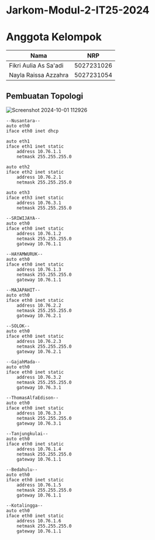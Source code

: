 # Jarkom-Modul-2-IT25-2024

# Anggota Kelompok
| Nama  | NRP  |
|----------|----------|
| Fikri Aulia As Sa'adi  | 5027231026 |
| Nayla Raissa Azzahra  | 5027231054 |

## Pembuatan Topologi
![Screenshot 2024-10-01 112926](https://github.com/user-attachments/assets/0559200d-d6ca-4935-a339-c87e9d2bf12d)

```
--Nusantara--
auto eth0
iface eth0 inet dhcp

auto eth1
iface eth1 inet static
	address 10.76.1.1
	netmask 255.255.255.0

auto eth2
iface eth2 inet static
	address 10.76.2.1
	netmask 255.255.255.0

auto eth3
iface eth3 inet static
	address 10.76.3.1
	netmask 255.255.255.0

--SRIWIJAYA--
auto eth0
iface eth0 inet static
	address 10.76.1.2
	netmask 255.255.255.0
	gateway 10.76.1.1

--HAYAMWURUK--
auto eth0
iface eth0 inet static
	address 10.76.1.3
	netmask 255.255.255.0
	gateway 10.76.1.1

--MAJAPAHIT--
auto eth0
iface eth0 inet static
	address 10.76.2.2
	netmask 255.255.255.0
	gateway 10.76.2.1

--SOLOK--
auto eth0
iface eth0 inet static
	address 10.76.2.3
	netmask 255.255.255.0
	gateway 10.76.2.1

--GajahMada--
auto eth0
iface eth0 inet static
	address 10.76.3.2
	netmask 255.255.255.0
	gateway 10.76.3.1

--ThomasAlfaEdison--
auto eth0
iface eth0 inet static
	address 10.76.3.3
	netmask 255.255.255.0
	gateway 10.76.3.1

--Tanjungkulai--
auto eth0
iface eth0 inet static
	address 10.76.1.4
	netmask 255.255.255.0
	gateway 10.76.1.1

--Bedahulu--
auto eth0
iface eth0 inet static
	address 10.76.1.5
	netmask 255.255.255.0
	gateway 10.76.1.1

--Kotalingga--
auto eth0
iface eth0 inet static
	address 10.76.1.6
	netmask 255.255.255.0
	gateway 10.76.1.1
```
